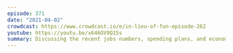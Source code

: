 ```yaml
---
episode: 371
date: "2021-04-02"
crowdcast: https://www.crowdcast.io/e/in-lieu-of-fun-episode-262
youtube: https://youtu.be/x646OV9Q1Ss
summary: Discussing the recent jobs numbers, spending plans, and economic recovery
---
```

